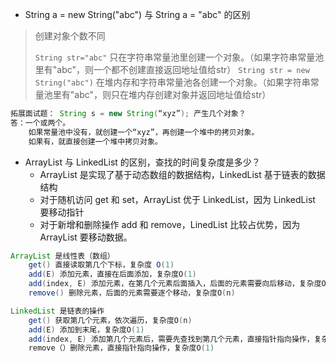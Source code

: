 - String a = new String("abc") 与 String a = "abc" 的区别

> 创建对象个数不同
>
> `String str="abc"` 只在字符串常量池里创建一个对象。（如果字符串常量池里有"abc"，则一个都不创建直接返回地址值给str）
> `String str = new String("abc")` 在堆内存和字符串常量池各创建一个对象。（如果字符串常量池里有"abc"，则只在堆内存创建对象并返回地址值给str）

```java
拓展面试题： String s = new String(“xyz”); 产生几个对象？
答：一个或两个。
    如果常量池中没有，就创建一个“xyz”，再创建一个堆中的拷贝对象。
    如果有，就直接创建一个堆中拷贝对象。
```

- ArrayList 与 LinkedList 的区别，查找的时间复杂度是多少？
  - ArrayList 是实现了基于动态数组的数据结构，LinkedList 基于链表的数据结构
  - 对于随机访问 get 和 set，ArrayList 优于 LinkedList，因为 LinkedList 要移动指针
  - 对于新增和删除操作 add 和 remove，LinedList 比较占优势，因为 ArrayList 要移动数据。 

```java
ArrayList 是线性表（数组）
	get() 直接读取第几个下标，复杂度 O(1)
	add(E) 添加元素，直接在后面添加，复杂度O(1)
	add(index, E) 添加元素，在第几个元素后面插入，后面的元素需要向后移动，复杂度O(n)
	remove() 删除元素，后面的元素需要逐个移动，复杂度O(n)

LinkedList 是链表的操作
	get() 获取第几个元素，依次遍历，复杂度O(n)
	add(E) 添加到末尾，复杂度O(1)
	add(index, E) 添加第几个元素后，需要先查找到第几个元素，直接指针指向操作，复杂度O(n)
	remove（）删除元素，直接指针指向操作，复杂度O(1)
```

